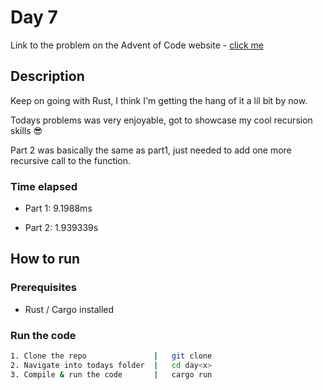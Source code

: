 # Day 7

Link to the problem on the Advent of Code website - [click me](https://adventofcode.com/2024/day/7)

## Description

Keep on going with Rust, I think I'm getting the hang of it a lil bit by now.

Todays problems was very enjoyable, got to showcase my cool recursion skills 😎

Part 2 was basically the same as part1, just needed to add one more recursive call to the function.

### Time elapsed

- Part 1: 9.1988ms

- Part 2: 1.939339s

## How to run

### Prerequisites

- Rust / Cargo installed

### Run the code

```bash
1. Clone the repo               |   git clone
2. Navigate into todays folder  |   cd day<x>
3. Compile & run the code       |   cargo run
```

